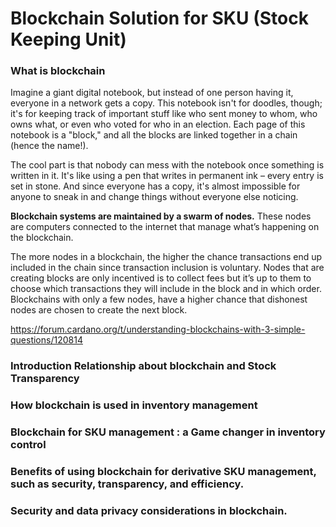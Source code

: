 <h1>Blockchain Solution for SKU (Stock Keeping Unit)</h1>

<h3>What is blockchain</h3>
Imagine a giant digital notebook, but instead of one person having it, everyone in a network gets a copy. This notebook isn't for doodles, though; it's for keeping track of important stuff like who sent money to whom, who owns what, or even who voted for who in an election. Each page of this notebook is a "block," and all the blocks are linked together in a chain (hence the name!).

The cool part is that nobody can mess with the notebook once something is written in it. It's like using a pen that writes in permanent ink – every entry is set in stone. And since everyone has a copy, it's almost impossible for anyone to sneak in and change things without everyone else noticing.

<b>Blockchain systems are maintained by a swarm of nodes.</b> These nodes are computers connected to the internet that manage what’s happening on the blockchain.

The more nodes in a blockchain, the higher the chance transactions end up included in the chain since transaction inclusion is voluntary. Nodes that are creating blocks are only incentived is to collect fees but it’s up to them to choose which transactions they will include in the block and in which order. Blockchains with only a few nodes, have a higher chance that dishonest nodes are chosen to create the next block.

https://forum.cardano.org/t/understanding-blockchains-with-3-simple-questions/120814

<h3>Introduction Relationship about blockchain and Stock Transparency</h3>

<h3>How blockchain is used in inventory management</h3>

<h3>Blockchain for SKU management : a Game changer in inventory control</h3>

<h3>Benefits of using blockchain for derivative SKU management, such as security, transparency, and efficiency.</h3>

<h3>Security and data privacy considerations in blockchain.</h3>
